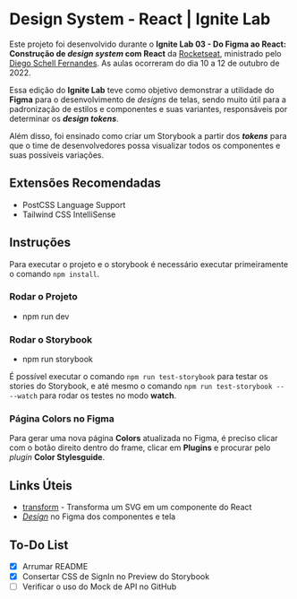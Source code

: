 # Design System - React | Ignite Lab

Este projeto foi desenvolvido durante o **Ignite Lab 03 - Do Figma ao React: Construção de _design system_ com React** da [Rocketseat](https://www.rocketseat.com.br/), ministrado pelo [Diego Schell Fernandes](https://www.linkedin.com/in/diego-schell-fernandes/). As aulas ocorreram do dia 10 a 12 de outubro de 2022.  

Essa edição do **Ignite Lab** teve como objetivo demonstrar a utilidade do **Figma** para o desenvolvimento de _designs_ de telas, sendo muito útil para a padronização de estilos  e componentes e suas variantes, responsáveis por determinar os **_design tokens_**.

Além disso, foi ensinado como criar um Storybook a partir dos **_tokens_** para que o time de desenvolvedores possa visualizar todos os componentes e suas possíveis variações.

## Extensões Recomendadas

- PostCSS Language Support
- Tailwind CSS IntelliSense

## Instruções

Para executar o projeto e o storybook é necessário executar primeiramente o comando `npm install`.

### Rodar o Projeto
- npm run dev

### Rodar o Storybook
- npm run storybook

É possível executar o comando `npm run test-storybook` para testar os stories do Storybook, e até mesmo o comando `npm run test-storybook -- --watch` para rodar os testes no modo **watch**.

### Página **Colors** no Figma

Para gerar uma nova página **Colors** atualizada no Figma, é preciso clicar com o botão direito dentro do frame, clicar em **Plugins** e procurar pelo _plugin_ **Color Stylesguide**.

## Links Úteis

- [transform](https://transform.tools/) - Transforma um SVG em um componente do React
- _[Design](https://www.figma.com/file/ivE6zGou1qNDPPhunajS1u/Ignite-Lab-Design-System)_ no Figma dos componentes e tela 

## To-Do List

- [x] Arrumar README
- [x] Consertar CSS de SignIn no Preview do Storybook
- [ ] Verificar o uso do Mock de API no GitHub 
